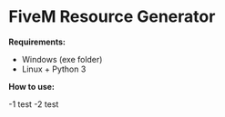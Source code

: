 # FiveM Resource Generator

__Requirements:__

- Windows (exe folder)
- Linux + Python 3

__How to use:__

-1 test
-2 test
